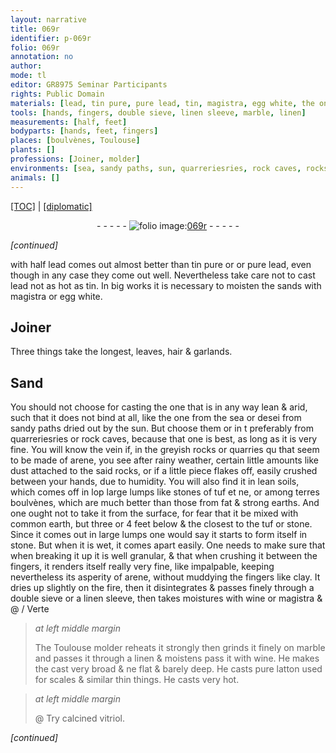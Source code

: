 ```yaml
---
layout: narrative
title: 069r
identifier: p-069r
folio: 069r
annotation: no
author:
mode: tl
editor: GR8975 Seminar Participants
rights: Public Domain
materials: [lead, tin pure, pure lead, tin, magistra, egg white, the one from the sea, from sandy paths dried out by the sun, arene, lean soils, stones of tuf, terres boulvènes, fat & strong earths, common earth, tuf, stone, muddying, clay, linen, wine, marble, pure latton used for scales, calcined vitriol]
tools: [hands, fingers, double sieve, linen sleeve, marble, linen]
measurements: [half, feet]
bodyparts: [hands, feet, fingers]
places: [boulvènes, Toulouse]
plants: []
professions: [Joiner, molder]
environments: [sea, sandy paths, sun, quarreriesries, rock caves, rocks, quarries, after rainy weather]
animals: []
---
```


<p><a href="{{ site.baseurl }}/translation/">[TOC]</a> | <a href="{{ site.baseurl }}/texts/p-069r_tc/" target="_blank">[diplomatic]</a></p><div class="folio" align="center">- - - - - <a href="http://gallica.bnf.fr/ark:/12148/btv1b10500001g/f143.image" target="_blank"><img src="https://cu-mkp.github.io/2017-workshop-edition/assets/photo-icon.png" alt="folio image: " style="display:inline-block; margin-bottom:-3px;"/>069r</a> - - - - - </div>  
 
*[continued]*
  
with <span class="ms">half</span> <span class="m">lead</span> comes out almost better than <span class="m">tin <span class="del">pure</span></span> <span class="del"><span class="add">or</span></span> or <span class="m">pure lead</span>, even though in any case they come out well. Nevertheless take care not to cast <span class="m">lead</span> not as hot as <span class="m">tin</span>. In big works it is necessary to moisten the sands with <span class="m">magistra</span> or <span class="m">egg white</span>.
 
 
  

## <span class="pro">Joiner</span>

 
Three things take the longest, leaves, hair & garlands.
 
 
  

## Sand

 
You should not choose for casting the one that is in any way lean & arid, such that it does not bind at all, like <span class="m">the one from the <span class="env">sea</span></span> or <span class="del">desei</span> <span class="m">from <span class="env">sandy paths</span> dried out by the <span class="env">sun</span></span>. But <span class="add">choose</span> them <span class="del">or in t</span> preferably from <span class="env">quar<span class="del">reries</span>ries</span> or <span class="env">rock caves</span>, because that one is best, as long as it is very fine. You will know the vein if, in the greyish <span class="env">rocks</span> or <span class="env">quarries</span> <span class="del">qu</span> that seem to be made of <span class="m">arene</span>, you see <span class="tmp"><span class="env">after rainy weather</span></span>, certain little amounts like dust attached to the said <span class="env">rocks</span>, or if a little piece flakes off, easily crushed between your <span class="tl"><span class="bp">hands</span></span>, due to humidity. You will also find it in <span class="m">lean soils</span>, which comes off in <span class="del">lop</span> large lumps like <span class="m">stones of tuf</span> <span class="del">et ne</span>, or among <span class="m">terres <span class="pl">boulvènes</span></span>, which are much better than those from <span class="m">fat & strong earths</span>. And one ought not to take it from the surface, for fear that it be mixed with <span class="m">common earth</span>, but three or 4 <span class="ms"><span class="bp">feet</span></span> below & the closest to the <span class="m">tuf</span> or <span class="m">stone</span>. Since it comes out in large lumps one would say it starts to form itself in stone. But when it is wet, it comes apart easily. One needs to make sure that when breaking it up it is well granular, & that when crushing it between the <span class="tl"><span class="bp">fingers</span></span>, it renders itself really very fine, <span class="del">like impalpable</span>, keeping nevertheless its asperity of <span class="m">arene</span>, without <span class="m">muddying</span> the <span class="tl"><span class="bp">fingers</span></span> like <span class="m">clay</span>. It dries up slightly on the fire, then it disintegrates & passes finely through a <span class="tl">double sieve</span> or a <span class="tl"><span class="m">linen</span> sleeve</span>, then takes moistures with <span class="m">wine</span> or <span class="m">magistra</span> & @ / Verte
 
> *at left middle margin*
> 
> 
>   The <span class="pl">Toulouse</span> <span class="pro">molder</span> reheats it strongly then grinds it finely on <span class="tl"><span class="m">marble</span></span> and passes it through a <span class="tl"><span class="m">linen</span></span> & moistens <span class="del">pass</span> it with <span class="m">wine</span>. He makes the cast very broad & <span class="del">ne</span> flat & barely deep. He casts <span class="m">pure latton used for scales</span> & similar thin things. He casts very hot.
 
> *at left middle margin*
> 
> 
>   @ Try <span class="m">calcined vitriol</span>.
 
*[continued]*
 
